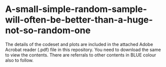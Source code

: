 # A-small-simple-random-sample-will-often-be-better-than-a-huge-not-so-random-one

The details of the codeset and plots are included in the attached Adobe Acrobat reader (.pdf) file in this repository. 
You need to download the same to view the contents. There are referrals to other contents in BLUE colour also to follow.
